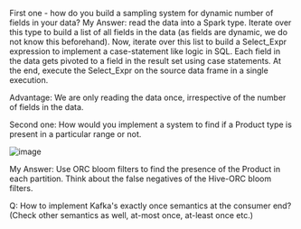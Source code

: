 First one - how do you build a sampling system for dynamic number of fields in your data?
My Answer: read the data into a Spark type. Iterate over this type to build a list of all fields in the data (as fields are dynamic, we do not know this beforehand). 
Now, iterate over this list to build a Select_Expr expression to implement a case-statement like logic in SQL. Each field in the data gets pivoted to a field in the result
set using case statements. At the end, execute the Select_Expr on the source data frame in a single execution.

Advantage: We are only reading the data once, irrespective of the number of fields in the data.

Second one: How would you implement a system to find if a Product type is present in a particular range or not.

![image](https://user-images.githubusercontent.com/53032061/115989759-8acd5500-a5dd-11eb-9c24-18f26c0bdb46.png)

My Answer: Use ORC bloom filters to find the presence of the Product in each partition. Think about the false negatives of the Hive-ORC bloom filters.

Q: How to implement Kafka's exactly once semantics at the consumer end? (Check other semantics as well, at-most once, at-least once etc.)
